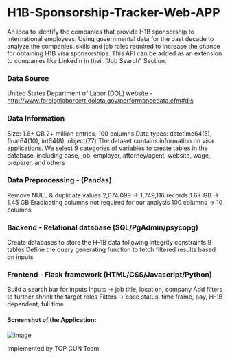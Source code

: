 # H1B-Sponsorship-Tracker-Web-APP
An idea to identify the companies that provide H1B sponsorship to international employees. Using governmental data for the past decade to analyze the companies, skills and job roles required to increase the chance for obtaining H1B visa sponsorships. This API can be added as an extension to companies like LinkedIn in their “Job Search” Section.

### Data Source
United States Department of Labor (DOL) website - http://www.foreignlaborcert.doleta.gov/performancedata.cfm#dis

### Data Information
Size: 1.6+ GB
2+ million entries, 100 columns
Data types: datetime64(5), float64(10), int64(8), object(77)
The dataset contains information on visa applications. We select 9 categories of variables to create tables in the database, including case, job, employer, attorney/agent, website, wage, preparer, and others

### Data Preprocessing - (Pandas)
Remove NULL & duplicate values
2,074,099 -> 1,749,116 records
1.6+ GB -> 1.45 GB
Eradicating columns not required for our analysis
100 columns -> 10 columns

### Backend - Relational database (SQL/PgAdmin/psycopg)
Create databases to store the H-1B data following integrity constraints
	9 tables
Define the query generating function to fetch filtered results based on inputs

### Frontend - Flask framework (HTML/CSS/Javascript/Python)
Build a search bar for inputs
Inputs -> job title, location, company
Add filters to further shrink the target roles
Filters -> case status, time frame, pay, H-1B dependent, full time

#### Screenshot of the Application:
![image](https://user-images.githubusercontent.com/86033480/234723338-3d05f61a-60e2-4ab6-9b64-42306f82b5c3.png)

Implemented by TOP GUN Team

